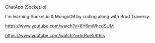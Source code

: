 ChatApp (Socket.io)

I'm learning Socket.io & MongoDB by coding along with Brad Traversy:

https://www.youtube.com/watch?v=8Y6mWhcdSUM

https://www.youtube.com/watch?v=hrRue5Rt6Is
